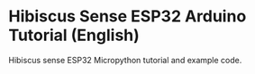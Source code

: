 # Hibiscus Sense ESP32 Arduino Tutorial (English)
Hibiscus sense ESP32 Micropython tutorial and example code.
